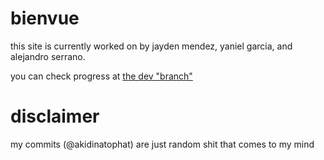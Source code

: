 # bienvue

this site is currently worked on by jayden mendez, yaniel garcia, and alejandro serrano.

you can check progress at [the dev "branch"](https://devbranch.colonialcoders.com)

# disclaimer

my commits (@akidinatophat) are just random shit that comes to my mind
